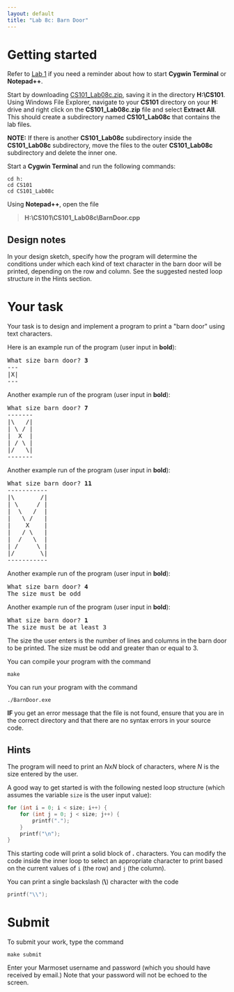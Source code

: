 ```yaml
---
layout: default
title: "Lab 8c: Barn Door"
---
```


Getting started
===============

Refer to [Lab 1](lab01.html) if you need a reminder about how to start **Cygwin Terminal** or **Notepad++**.

Start by downloading [CS101\_Lab08c.zip](CS101_Lab08c.zip), saving it in the directory **H:\\CS101**. Using Windows File Explorer, navigate to your **CS101** directory on your **H:** drive and right click on the **CS101\_Lab08c.zip** file and select **Extract All**. This should create a subdirectory named **CS101\_Lab08c** that contains the lab files. 

**NOTE:** If there is another **CS101\_Lab08c** subdirectory inside the **CS101\_Lab08c** subdirectory, move the files to the outer **CS101\_Lab08c** subdirectory and delete the inner one.

Start a **Cygwin Terminal** and run the following commands:

    cd h:
    cd CS101
    cd CS101_Lab08c

Using **Notepad++**, open the file

> **H:\\CS101\\CS101\_Lab08c\\BarnDoor.cpp**

Design notes
------------

In your design sketch, specify how the program will determine the conditions under which each kind of text character in the barn door will be printed, depending on the row and column.  See the suggested nested loop structure in the Hints section.

Your task
=========

Your task is to design and implement a program to print a "barn door" using text characters.

Here is an example run of the program (user input in **bold**):

<pre>
What size barn door? <b>3</b>
---
|X|
---
</pre>

Another example run of the program (user input in **bold**):

<pre>
What size barn door? <b>7</b>
-------
|\   /|
| \ / |
|  X  |
| / \ |
|/   \|
-------
</pre>

Another example run of the program (user input in **bold**):

<pre>
What size barn door? <b>11</b>
-----------
|\       /|
| \     / |
|  \   /  |
|   \ /   |
|    X    |
|   / \   |
|  /   \  |
| /     \ |
|/       \|
-----------
</pre>

Another example run of the program (user input in **bold**):

<pre>
What size barn door? <b>4</b>
The size must be odd
</pre>

Another example run of the program (user input in **bold**):

<pre>
What size barn door? <b>1</b>
The size must be at least 3
</pre>

The size the user enters is the number of lines and columns in the barn door to be printed.  The size must be odd and greater than or equal to 3.

You can compile your program with the command

    make

You can run your program with the command

    ./BarnDoor.exe

**IF** you get an error message that the file is not found, ensure that you are in the correct directory and that there are no syntax errors in your source code.

## Hints

The program will need to print an *N*x*N* block of characters, where *N* is the size entered by the user.

A good way to get started is with the following nested loop structure (which assumes the variable `size` is the user input value):

```c
for (int i = 0; i < size; i++) {
    for (int j = 0; j < size; j++) {
        printf(".");
    }
    printf("\n");
}
```

This starting code will print a solid block of **.** characters.  You can modify the code inside the inner loop to select an appropriate character to print based on the current values of `i` (the row) and `j` (the column).

You can print a single backslash (**\\**) character with the code

```c
printf("\\");
```

Submit
======

To submit your work, type the command

    make submit

Enter your Marmoset username and password (which you should have received by email.) Note that your password will not be echoed to the screen.

<!-- vim:set wrap: ­-->
<!-- vim:set linebreak: -->
<!-- vim:set nolist: -->
